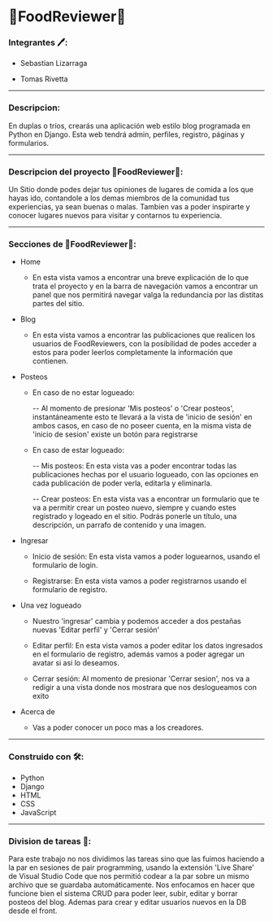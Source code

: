 # 🍔FoodReviewer🍕

### Integrantes 🖊️:

* Sebastian Lizarraga

* Tomas Rivetta

<hr>

### Descripcion:

En duplas o tríos, crearás una aplicación web estilo blog programada en Python en Django. Esta web tendrá admin, perfiles, registro, páginas y formularios.

<hr>

### Descripcion del proyecto 🍔FoodReviewer🍕:

Un Sitio donde podes dejar tus opiniones de lugares de comida a los que hayas ido, contandole a los demas miembros de la comunidad tus experiencias, ya sean buenas o malas. Tambien vas a poder inspirarte y conocer lugares nuevos para visitar y contarnos tu experiencia.

<hr>

### Secciones de 🍔FoodReviewer🍕:

* Home

    - En esta vista vamos a encontrar una breve explicación de lo que trata el proyecto y en la barra de navegación vamos a encontrar un panel que nos permitirá navegar valga la redundancia por las distitas partes del sitio. 

* Blog

    - En esta vista vamos a encontrar las publicaciones que realicen los usuarios de FoodReviewers, con la posibilidad de podes acceder a estos para poder leerlos completamente la información que contienen.

* Posteos
    
    - En caso de no estar logueado:

        -- Al momento de presionar 'Mis posteos' o 'Crear posteos', instantáneamente esto te llevará a la vista de 'inicio de sesión' en ambos casos, en caso de no poseer cuenta, en la misma vista de 'inicio de sesion' existe un botón para registrarse 

    - En caso de estar logueado:
        
        -- Mis posteos: En esta vista vas a poder encontrar todas las publicaciones hechas por el usuario logueado, con las opciones en cada publicación de poder verla, editarla y eliminarla.
        
        -- Crear posteos: En esta vista vas a encontrar un formulario que te va a permitir crear un posteo nuevo, siempre y cuando estes registrado y logeado en el sitio. Podrás ponerle un título, una descripción, un parrafo de contenido y una imagen.

* Ingresar

    - Inicio de sesión: En esta vista vamos a poder loguearnos, usando el formulario de login.

    - Registrarse: En esta vista vamos a poder registrarnos usando el formulario de registro.

* Una vez logueado

    - Nuestro 'ingresar' cambia y podemos acceder a dos pestañas nuevas 'Editar perfil' y 'Cerrar sesión'

    - Editar perfil: En esta vista vamos a poder editar los datos ingresados en el formulario de registro, además vamos a poder agregar un avatar si asi lo deseamos.

    - Cerrar sesión: Al momento de presionar 'Cerrar sesion', nos va a redigir a una vista donde nos mostrara que nos deslogueamos con exito

* Acerca de

    - Vas a poder conocer un poco mas a los creadores.


<hr>

### Construido con 🛠️:

* Python
* Django
* HTML
* CSS
* JavaScript

<hr>

### Division de tareas 🤝:

Para este trabajo no nos dividimos las tareas sino que las fuimos haciendo a la par en sesiones de pair programming, usando la extensión 'Live Share' de Visual Studio Code que nos permitió codear a la par sobre un mismo archivo que se guardaba automáticamente. Nos enfocamos en hacer que funcione bien el sistema CRUD para poder leer, subir, editar y borrar posteos del blog. Ademas para crear y editar usuarios nuevos en la DB desde el front.



